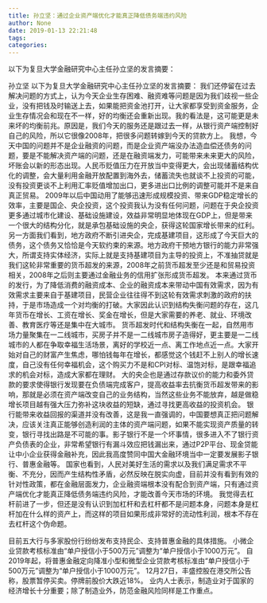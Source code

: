 ```yaml
---
title: 孙立坚：通过企业资产端优化才能真正降低债务端违约风险
author: None
date: 2019-01-13 22:21:48
tags: 
categories: 
---
```

以下为复旦大学金融研究中心主任孙立坚的发言摘要：
<!-- more -->
孙立坚
以下为复旦大学金融研究中心主任孙立坚的发言摘要：
我们还停留在过去解决问题的方式上，认为今天企业生存困难、融资难等问题是因为我们歧视一些企业，没有把钱及时输送上去，如果能把资金池打开，让大家都享受到资金服务，企业生存情况会和现在不一样，好的均衡还会重新出现。我的看法是，这可能更是未来坏的均衡前兆。原因是，我们今天的服务还是跟过去一样，从银行资产端控制好自己的风险，所以它很像2008年，把很多问题转嫁到今天的贷款方上。
我想，今天中国的问题并不是企业融资的问题，而是企业资产端没办法造血偿还债务的问题，要是不能解决资产端的问题，还是在融资端发力，可能带来未来更大的风险，坏账会以新的形态出现。人民币贬值压力在开放当中变得更大，会出现储蓄结构优化的调整，会大量利用金融开放配置到海外去，储蓄流失也就谈不上投资的可能，没有投资更谈不上利用汇率贬值增加出口，更多进出口比例的调整可能并不是来自真正贸易。
2009年以后中国动用了能够迅速形成规模投资、带来GDP稳定增长的效率，主要是国企、央企投资，这个投资我认为没有任何问题，问题在于央企投资更多通过城市化建设、基础设施建设，效益非常明显地体现在GDP上，但是带来一个很大的结构分化，就是承包基础设施的央企，获得这轮国家增长带来的红利。
另一方面我们看到，地方政府不断引进央企，完成基建项目，这形成了今天巨大的债务，这个债务又恰恰是今天软约束的来源。地方政府干预地方银行的能力非常强大，所谓支持实体经济，实际上就是支持基建项目为主导的投资上，不准抽贷就是我们这轮非常重要的货币超发的来源，2008年之前货币超发至少还是和贸易投资相关，2008年之后则主要通过金融业务的信用扩张形成货币超发。
本来通过货币的发行，为了降低消费的融资成本、企业的融资成本来带动中国有效需求，因为有效需求主要来自于基建项目，民营企业往往得不到这轮有效需求刺激的政府的扶持，于是市场造成一个对均衡的打破。大家因此认识到结构失衡问题的存在，这几年货币在增长、工资在增长、奖金在增长，但是大家需要的养老、就业、环境改善、教育医疗等还是集中在大城市。
货币超发时代和结构失衡在一起，自然用市场力量聚集在一二线城市，买房子并不是一二线城市房子造得好，更主要是一二线城市的人都在争取幸福生活场景，离好的学校近一点、离工作地点近一点。大家开始对自己的财富产生焦虑，哪怕钱每年在增长，都感觉这个钱赶不上别人的增长速度，自己没有任何幸福机会，这个购买力不是和CPI对标、温饱对标，是跟幸福追求的机会对标，造成大家都在理财。
大的央企也是通过存款议价的能力和委外贷款的要求使得银行发现要在负债端完成客户，提高收益率去抗衡货币超发带来的影响，那就是必须在资产端改变自己的业务结构，当然这些业务不能放弃，越是做稳增长项目越有强大压力弥补这块收益的短缺，通过寻找更高收益的投资机会。
银行能带来收益回报的渠道并没有改善，这是我一直强调的，中国要想真正把问题解决，应该关注真正能够创造利润的主体的资产端问题，如果不能实现资产质量的转变，银行寻找出路是不可能的事。影子银行不是一个坏事情，很多进入不了银行资产负债表的企业，非常希望银行有漏斗效应把钱漏出来，通过P2P平台、现金贷能让中小企业获得金融补充，因此我高度赞同中国大金融环境当中一定要发展影子银行、普惠金融等。
国家也看到，人民对美好生活的需求以及我们满足需求不平衡、不充分，因而产生结构性矛盾，必然反映在脱实向虚，目前并没有看到有效的针对性政策，都在金融层面发力，企业融资端根本没有配合到资产端，只有通过资产端优化才能真正降低债务端违约风险，才能改善今天市场的环境。
我觉得去杠杆前进了一步，但还是没有认识到加杠杆和去杠杆都不是问题本身，问题本身是杠杆加在什么样的资产上，而这样的项目如果形成非常好的流动性利润，根本不存在去杠杆这个伪命题。
 
 
目前五大行与多家股份行纷纷发布支持民企、支持普惠金融的具体措施。
小微企业贷款考核标准由“单户授信小于500万元”调整为“单户授信小于1000万元”。
自2019年起，将普惠金融定向降准小型和微型企业贷款考核标准由“单户授信小于500万元”调整为“单户授信小于1000万元”。
12月27日，丰盛控股在港交所公告称，股票暂停买卖。停牌前股价大跌近18%。
业内人士表示，制造业对于国家的经济增长十分重要；除了制造业外，防范金融风险同样是工作重点。
